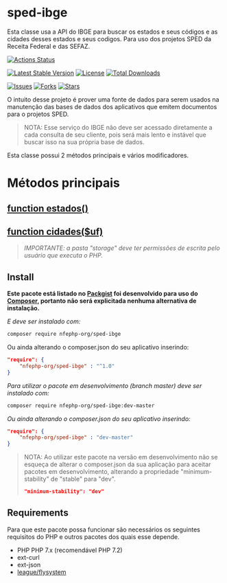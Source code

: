 # sped-ibge

Esta classe usa a API do IBGE para buscar os estados e seus códigos e as cidades desses estados e seus codigos.
Para uso dos projetos SPED da Receita Federal e das SEFAZ.

[![Actions Status][ico-workflow]][link-actions]

[![Latest Stable Version][ico-stable]][link-packagist]
[![License][ico-license]][link-packagist]
[![Total Downloads][ico-downloads]][link-downloads]

[![Issues][ico-issues]][link-issues]
[![Forks][ico-forks]][link-forks]
[![Stars][ico-stars]][link-stars]

O intuito desse projeto é prover uma fonte de dados para serem usados na manutenção das bases de dados dos aplicativos que emitem documentos para o projetos SPED.

> NOTA: Esse serviço do IBGE não deve ser acessado diretamente a cada consulta de seu cliente, pois será mais lento e instável que buscar isso na sua própria base de dados.

Esta classe possui 2 métodos principais e vários modificadores.

# Métodos principais

## [function estados()](Estados.md)

## [function cidades($uf)](Municipios.md)

> *IMPORTANTE: a pasta "storage" deve ter permissões de escrita pelo usuário que executa o PHP.*

## Install

**Este pacote está listado no [Packgist](https://packagist.org/) foi desenvolvido para uso do [Composer](https://getcomposer.org/), portanto não será explicitada nenhuma alternativa de instalação.**

*E deve ser instalado com:*
```bash
composer require nfephp-org/sped-ibge
```
Ou ainda alterando o composer.json do seu aplicativo inserindo:
```json
"require": {
    "nfephp-org/sped-ibge" : "^1.0"
}
```

*Para utilizar o pacote em desenvolvimento (branch master) deve ser instalado com:*
```bash
composer require nfephp-org/sped-ibge:dev-master
```

*Ou ainda alterando o composer.json do seu aplicativo inserindo:*
```json
"require": {
    "nfephp-org/sped-ibge" : "dev-master"
}
```

> NOTA: Ao utilizar este pacote na versão em desenvolvimento não se esqueça de alterar o composer.json da sua aplicação para aceitar pacotes em desenvolvimento, alterando a propriedade "minimum-stability" de "stable" para "dev".
> ```json
> "minimum-stability": "dev"
> ```

## Requirements

Para que este pacote possa funcionar são necessários os seguintes requisitos do PHP e outros pacotes dos quais esse depende.

- PHP PHP 7.x (recomendável PHP 7.2) 
- ext-curl
- ext-json
- [league/flysystem](https://packagist.org/packages/league/flysystem)




[ico-stable]: https://poser.pugx.org/nfephp-org/sped-ibge/v/version?style=flat
[ico-downloads]: https://poser.pugx.org/nfephp-org/sped-ibge/downloads?style=flat
[ico-license]: https://poser.pugx.org/nfephp-org/nfephp/license.svg?style=flat-square
[ico-stars]: https://img.shields.io/github/stars/nfephp-org/sped-ibge.svg
[ico-forks]: https://img.shields.io/github/forks/nfephp-org/sped-ibge.svg
[ico-issues]: https://img.shields.io/github/issues/nfephp-org/sped-ibge.svg
[ico-workflow]: https://github.com/nfephp-org/sped-ibge/actions/workflows/ci.yml/badge.svg?style=flat-square
[ico-version]: https://img.shields.io/packagist/v/nfephp-org/sped-ibge.svg


[link-packagist]: https://packagist.org/packages/nfephp-org/sped-ibge
[link-actions]: https://github.com/nfephp-org/sped-gtin/actions
[link-downloads]: https://packagist.org/packages/nfephp-org/sped-ibge
[link-author]: https://github.com/nfephp-org
[link-issues]: https://github.com/nfephp-org/sped-ibge/issues
[link-forks]: https://github.com/nfephp-org/sped-ibge/network
[link-stars]: https://github.com/nfephp-org/sped-ibge/stargazers






  

